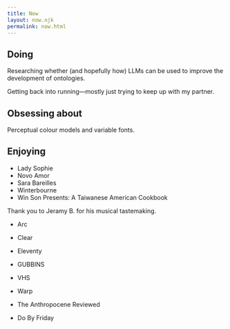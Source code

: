 ```yaml
---
title: Now
layout: now.njk
permalink: now.html
---
```


## Doing

Researching whether (and hopefully how) LLMs can be used to improve the development of ontologies.

Getting back into running—mostly just trying to keep up with my partner.

## Obsessing about

Perceptual colour models and variable fonts.

## Enjoying

- Lady Sophie
- Novo Amor
- Sara Bareilles
- Winterbourne
- Win Son Presents: A Taiwanese American Cookbook

Thank you to Jeramy B. for his musical tastemaking.

- Arc
- Clear
- Eleventy
- GUBBINS
- VHS
- Warp

- The Anthropocene Reviewed
- Do By Friday
